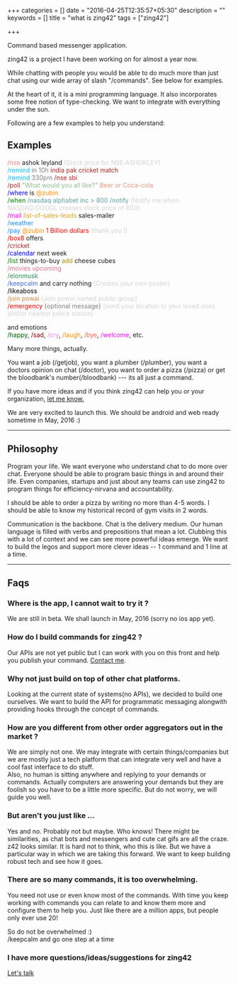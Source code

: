 +++
categories = []
date = "2016-04-25T12:35:57+05:30"
description = ""
keywords = []
title = "what is zing42"
tags = ["zing42"]

+++

Command based messenger application.

zing42 is a project I have been working on for almost a year now.

While chatting with people you would be able to do much more than just chat using our wide array of slash "/commands". See below for examples.

[comment]: # (for eg. /uber, /pay, /cricket, /football, /nse, /poll, /bookamovieticket, /feedback, etc.)
[comment]: <> (This is a comment, it will not be included)

At the heart of it, it is a mini programming language. It also incorporates some free notion of type-checking. We want to integrate with everything under the sun.


Following are a few examples to help you understand:


## Examples

<span style="color:LightCoral;">/nse </span><span style="color;grey">ashok leyland</span> <span style="color:lightgrey;">(Stock price for NSE:ASHOKLEY)</span>  
<span style="color:DeepSkyBlue;">
/remind 
</span>
<span style="color:grey;">
in 10h 
</span>
<span style="color:firebrick;">
india pak cricket match  
</span>
<span style="color:blue;"></span>
<span style="color:DeepSkyBlue;">
/remind 
</span>
<span style="color:grey;">
330pm
</span>
<span style="color:firebrick;">
/nse sbi
</span>  
<span style="color:brown;">
/poll 
</span>
<span style="color:DarkSeaGreen;">
"What would you all like?" 
</span>
<span style="color:DarkSalmon;">
Beer or Coca-cola
</span>  
<span style="color:blue">/where</span> is <span style="color:DarkOrange;">@zubin</span>  
<span style="color:green;">/when</span>
<span style="color:cadetblue;">/nasdaq alphabet inc > 800 /notify</span>   <span style="color:lightgrey;">(Notify me when NASDAQ:GOOGL crosses stock price of 800)</span>  
<span style="color:Fuchsia;">/mail </span>
<span style="color:goldenrod;">list-of-sales-leads</span>
<span style="color:;">sales-mailer</span>  
</span>
<span style="color:DodgerBlue;">/weather</span>  
<span style="color:DodgerBlue;">/pay </span><span style="color:darkorange">@zubin</span> <span style="color:red">1 Billion dollars </span><span style="color:lightgrey">(thank you !)</span>  
<span style="color:red">/box8</span> offers  
<span style="color:brown;">
/cricket
</span>  
<span style="color:blue;">
/calendar
</span>
next week  
<span style="color:green">
/list
</span>
things-to-buy
<span style="color:darkgoldenrod">
add
</span>
cheese cubes  
<span style="color:PaleVioletRed;">/movies upcoming</span>  
<span style="color:SeaGreen;">/elonmusk</span>  
<span style="color:royalblue">/keepcalm </span >and carry nothing <span style="color:lightgrey">(Creates your own poster)</span>  
<span style="color:black">
/likeaboss
</span>  
<span style="color:peru">/join powai</span> <span style="color:lightgrey">(Join powai named public group)</span>  
<span style="color:red;">
/emergency
</span>
<span style="color:grey">
{optional message}
</span> <span style="color:lightgrey;"> (send your location to your loved ones and/or nearest police station)</span>  

and emotions  
<span style="color:darkgreen;">/happy</span>, 
<span style="color:darkred;">/sad</span>, 
<span style="color:violet;">/cry</span>, 
<span style="color:darkorange;">/laugh</span>, 
<span style="color:tomato;">/bye</span>, 
<span style="color:fuchsia;">/welcome</span>, 
etc.


Many more things, actually.

You want a job (/getjob), you want a plumber (/plumber), you want a doctors opinion on chat (/doctor), you want to order a pizza (/pizza) or get the bloodbank's number(/bloodbank) --- its all just a command.  

If you have more ideas and if you think zing42 can help you or your organization, <a href="/contact/"> let me know.</a>

We are very excited to launch this. We should be android and web ready sometime in May, 2016 :)


------------------------------------------------

## Philosophy

Program your life. We want everyone who understand chat to do more over chat. Everyone should be able to program basic things in and around their life. Even companies, startups and just about any teams can use zing42 to program things for efficiency-nirvana and accountability.

I should be able to order a pizza by writing no more than 4-5 words. I should be able to know my historical record of gym visits in 2 words.

Communication is the backbone. Chat is the delivery medium. Our human language is filled with verbs and prepositions that mean a lot. Clubbing this with a lot of context and we can see more powerful ideas emerge. We want to build the legos and support more clever ideas -- 1 command and 1 line at a time.


-------------------------------------------------
## Faqs

### Where is the app, I cannot wait to try it ?

We are still in beta. We shall launch in May, 2016 (sorry no ios app yet).

### How do I build commands for zing42 ?

Our APIs are not yet public but I can work with you on this front and help you publish your command. <a href="/contact/">Contact me</a>.


### Why not just build on top of other chat platforms.

Looking at the current state of systems(no APIs), we decided to build one ourselves. We want to build the API for programmatic messaging alongwith providing hooks through the concept of commands.


### How are you different from other order aggregators out in the market ?

We are simply not one. We may integrate with certain things/companies but we are mostly just a tech platform that can integrate very well and have a cool fast interface to do stuff.  
Also, no human is sitting anywhere and replying to your demands or commands. Actually computers are answering your demands but they are foolish so you have to be a little more specific. But do not worry, we will guide you well.

[comment]: <> (Also, we are training computers to understand more of what you are saying. If you know what I mean!)


### But aren't you just like ...

Yes and no. Probably not but maybe. Who knows! There might be similarities, as chat bots and messengers and cute cat gifs are all the craze. z42 looks similar. It is hard not to think, who this is like. But we have a particular way in which we are taking this forward.
We want to keep building robust tech and see how it goes.


### There are so many commands, it is too overwhelming.

You need not use or even know most of the commands. With time you keep working with commands you can relate to and know them more and configure them to help you. Just like there are a million apps, but people only ever use 20!

So do not be overwhelmed :)  
/keepcalm and go one step at a time


### I have more questions/ideas/suggestions for zing42

<a href="/contact/">Let's talk</a>

